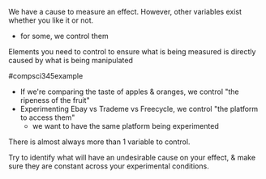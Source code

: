 We have a cause to measure an effect. However, other variables exist whether you like it or not.
- for some, we control them

Elements you need to control to ensure what is being measured is directly caused by what is being manipulated

#compsci345example 
- If we're comparing the taste of apples & oranges, we control "the ripeness of the fruit"
- Experimenting Ebay vs Trademe vs Freecycle, we control "the platform to access them"
	- we want to have the same platform being experimented

There is almost always more than 1 variable to control.

Try to identify what will have an undesirable cause on your effect, & make sure they are constant across your experimental conditions.